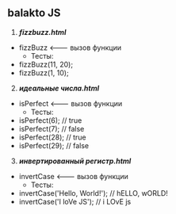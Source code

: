 ## balakto JS 
1) ___fizzbuzz.html___ 
* fizzBuzz <--- вызов функции
	* Тесты:
* fizzBuzz(11, 20);
* fizzBuzz(1, 10);


2) ___идеальные числа.html___
* isPerfect <--- вызов функции
	* Тесты:
* isPerfect(6); // true
* isPerfect(7); // false
* isPerfect(28); // true
* isPerfect(29); // false
3) ___инвертированный регистр.html___ 
* invertCase <--- вызов функции
	* Тесты:
* invertCase('Hello, World!'); // hELLO, wORLD!
* invertCase('I loVe JS');     // i LOvE js
